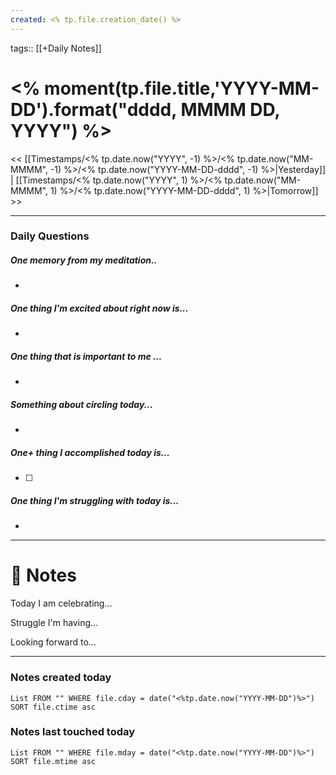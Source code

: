 ```yaml
---
created: <% tp.file.creation_date() %>
---
```

tags:: [[+Daily Notes]]

# <% moment(tp.file.title,'YYYY-MM-DD').format("dddd, MMMM DD, YYYY") %>

<< [[Timestamps/<% tp.date.now("YYYY", -1) %>/<% tp.date.now("MM-MMMM", -1) %>/<% tp.date.now("YYYY-MM-DD-dddd", -1) %>|Yesterday]] | [[Timestamps/<% tp.date.now("YYYY", 1) %>/<% tp.date.now("MM-MMMM", 1) %>/<% tp.date.now("YYYY-MM-DD-dddd", 1) %>|Tomorrow]] >>

---
### Daily Questions
#####  One memory from my meditation..  
- 

#####  One thing I'm excited about right now is...
- 
##### One thing that is important to me ...
- 
##### Something about circling today...  
- 
##### One+ thing I accomplished today is...
- [ ] 

##### One thing I'm struggling with today is...
- 

---
# 📝 Notes
Today I am celebrating...

Struggle I'm having...

Looking forward to...

---
### Notes created today
```dataview
List FROM "" WHERE file.cday = date("<%tp.date.now("YYYY-MM-DD")%>") SORT file.ctime asc
```

### Notes last touched today
```dataview
List FROM "" WHERE file.mday = date("<%tp.date.now("YYYY-MM-DD")%>") SORT file.mtime asc
```